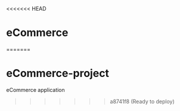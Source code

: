 <<<<<<< HEAD
# eCommerce
=======
# eCommerce-project
eCommerce application 
>>>>>>> a8741f8 (Ready to deploy)

